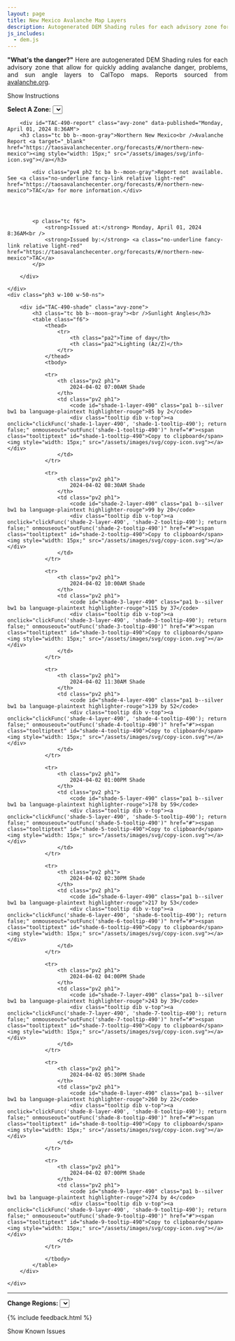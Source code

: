 ```yaml
---
layout: page
title: New Mexico Avalanche Map Layers
description: Autogenerated DEM Shading rules for each advisory zone for quickly adding avalanche danger, problems, and sun angle layers in CalTopo.
js_includes:
  - dem.js
---
```


<script>
function clickFunc(layer, tooltip) {
  if(layer == "url") {
    navigator.clipboard.writeText(document.location.href);

    var tooltip = document.getElementById(tooltip);
    tooltip.innerHTML = "URL Copied!";
  }
  else {
    var copyText = document.getElementById(layer);
    navigator.clipboard.writeText(copyText.textContent);

    var tooltip = document.getElementById(tooltip);
    tooltip.innerHTML = "Ruleset Copied!";
  }
}

function outFunc(tooltip) {
  var tooltip = document.getElementById(tooltip);
  tooltip.innerHTML = "Copy to clipboard";
}
</script>

<!-- Looking out for you. -->

<section class="measure center lh-copy f5-ns f6 ph2 mv4" style="text-align: justify;">
<strong>"What's the danger?"</strong> Here are autogenerated DEM Shading rules for each advisory zone that allow for quickly adding avalanche danger, problems, and sun angle layers to CalTopo maps.
Reports sourced from <a class="no-underline fancy-link relative light-red" target="_blank" href="https://avalanche.org/">avalanche.org</a>.
</section>

<p id="settings-toggle" class="mw5 b center tc hover-light-red black-70 pointer">Show Instructions</p>
<section id="settings" class="overflow-hidden" style="display:none;">
    <div class="mv2 ph2 center">
        <div class="fn f6 tc">
            <p class="measure lh-copy center"><a class="no-underline fancy-link relative light-red" href="https://training.caltopo.com/all_users/base-layers/custom2#dem">Digital Elevation Model (DEM)</a> shading let's you    create custom shading schemes based on elevation, slope, aspect and tree cover.</p>
            <hr class="mw5 p0 mv2 o-60 b0 bt b--light-red light-red bg-light-red">
            <p class="measure lh-copy center"><strong>Avalanche Report</strong></p>
            <p class="measure lh-copy center">
                Danger report updates are fetched at 7:33pm and 7:33am. The selected elevation bands are not meant to be exact, but represent a characteristic of the terrain which varies locally.
            </p>
            <p class="measure lh-copy center">
                The <strong>highest</strong> band typically includes alpine areas beginning as the treeline transitions into open slopes extending to ridges and peaks.
            </p>
            <p class="measure lh-copy center">
                The <strong>middle</strong> band is typically a narrow transition zone between dense forests and treeless alpine areas.
            </p>
            <p class="measure lh-copy center">
                The <strong>lowest</strong> band typically extends from valley floors or snowline to near treeline.
            </p>
            <hr class="mw5 p0 mv2 o-60 b0 bt b--light-red light-red bg-light-red">
            <p class="measure lh-copy center"><b>Usage</b></p>
            <p class="measure lh-copy center">
                You'll find that <b>Terrain Modeling</b> in the left pane will show layers that can be turned on and edited. The right pane will show <b>Custom Layers</b> that can be toggled on or off.
            </p>
        </div>
    </div>
</section>

<div class="flex flex-column flex-row-ns mb">
    <div class="ph3 w-100 w-60-ns">
        <div class="mt4 ph2 tc">
            <strong class="f6">Select A Zone:</strong>
            <select class="f6 ma1 bg-near-white pa2" id="zoneSel">
                
                <option value="TAC-490" selected="">Northern New Mexico</option>
                
            </select>
            <div class="tooltip dib v-top pt3">
                <a onclick="clickFunc('url', 'zone-url'); return false;" onmouseout="outFunc('zone-url')" href="#"><span class="tooltiptext" id="zone-url">Copy to clipboard</span><img style="width: 15px;" src="/assets/images/svg/copy-icon.svg"></a>
            </div>
            
            <div id="TAC-490-title" class="avy-zone mt4 mb3 tc">
                <div><a class="no-underline black-70 pa2 hover-light-red b--moon-gray bg-light-gray ba" target="_blank" href="https://caltopo.com/map.html#ll=36.618799161942384,-105.47002125048397&z=10&b=mbt&cl=%7B%0A%20%20%20%20%22cfglayers%22%3A%20%5B%0A%20%20%20%20%20%20%20%20%0A%20%20%20%20%20%20%20%20%7B%0A%20%20%20%20%20%20%20%20%22type%22%3A%20%22Feature%22%2C%0A%20%20%20%20%20%20%20%20%22id%22%3A%20%22ea5eca90-5486-443e-905d-80525c8fdfce%22%2C%0A%20%20%20%20%20%20%20%20%22geometry%22%3A%20null%2C%0A%20%20%20%20%20%20%20%20%22properties%22%3A%20%7B%0A%20%20%20%20%20%20%20%20%20%20%20%20%22title%22%3A%20%222024-04-02%2008%3A30AM%20Shade%22%2C%0A%20%20%20%20%20%20%20%20%20%20%20%20%22alias%22%3A%20%22rb_m99z20%22%2C%0A%20%20%20%20%20%20%20%20%20%20%20%20%22class%22%3A%20%22ConfiguredLayer%22%0A%20%20%20%20%20%20%20%20%7D%0A%20%20%20%20%20%20%20%20%7D%2C%0A%20%20%20%20%20%20%20%20%7B%0A%20%20%20%20%20%20%20%20%22type%22%3A%20%22Feature%22%2C%0A%20%20%20%20%20%20%20%20%22id%22%3A%20%22e1ffa916-0919-4b76-8b12-21eb87a84c38%22%2C%0A%20%20%20%20%20%20%20%20%22geometry%22%3A%20null%2C%0A%20%20%20%20%20%20%20%20%22properties%22%3A%20%7B%0A%20%20%20%20%20%20%20%20%20%20%20%20%22title%22%3A%20%222024-04-02%2011%3A30AM%20Shade%22%2C%0A%20%20%20%20%20%20%20%20%20%20%20%20%22alias%22%3A%20%22rb_m139z52%22%2C%0A%20%20%20%20%20%20%20%20%20%20%20%20%22class%22%3A%20%22ConfiguredLayer%22%0A%20%20%20%20%20%20%20%20%7D%0A%20%20%20%20%20%20%20%20%7D%2C%0A%20%20%20%20%20%20%20%20%7B%0A%20%20%20%20%20%20%20%20%22type%22%3A%20%22Feature%22%2C%0A%20%20%20%20%20%20%20%20%22id%22%3A%20%22731ec1da-4262-42fc-bafe-8991b8356529%22%2C%0A%20%20%20%20%20%20%20%20%22geometry%22%3A%20null%2C%0A%20%20%20%20%20%20%20%20%22properties%22%3A%20%7B%0A%20%20%20%20%20%20%20%20%20%20%20%20%22title%22%3A%20%222024-04-02%2004%3A00PM%20Shade%22%2C%0A%20%20%20%20%20%20%20%20%20%20%20%20%22alias%22%3A%20%22rb_m243z39%22%2C%0A%20%20%20%20%20%20%20%20%20%20%20%20%22class%22%3A%20%22ConfiguredLayer%22%0A%20%20%20%20%20%20%20%20%7D%0A%20%20%20%20%20%20%20%20%7D%0A%20%20%20%20%5D%0A%7D">Pre-populated CalTopo Map</a></div>
            </div>
            
        </div>
    </div>
    <div class="ph3 w-100 w-40-ns" style="display: flex;flex-direction: column;">
        
        <div id="TAC-490-shape" class="avy-zone ">
          <div class="tc" style="flex: 1;height: 130px;">
             <img src="/assets/images/svg/avalanche-zones/TAC-490.svg" alt="Northern New Mexico shape" height="100%"/>
          </div>
          <div class="mt1 tc"><a class="no-underline fancy-link relative light-red f6" target="_blank" href="/assets/json/avalanche-zones/TAC-490.geojson" download="">Download Zone Shape</a></div>
        </div>
        
    </div>
</div>

<div class="flex flex-column flex-row-ns">
    <div class="ph3 w-100 w-50-ns">
        
        <div id="TAC-490-report" class="avy-zone" data-published="Monday, April 01, 2024 8:36AM">
        <h3 class="tc bb b--moon-gray">Northern New Mexico<br />Avalanche Report <a target="_blank" href="https://taosavalanchecenter.org/forecasts/#/northern-new-mexico"><img style="width: 15px;" src="/assets/images/svg/info-icon.svg"></a></h3>
            
            <div class="pv4 ph2 tc ba b--moon-gray">Report not available. See <a class="no-underline fancy-link relative light-red" href="https://taosavalanchecenter.org/forecasts/#/northern-new-mexico">TAC</a> for more information.</div>
            

            
            
            <p class="tc f6">
                <strong>Issued at:</strong> Monday, April 01, 2024 8:36AM<br />
                <strong>Issued by:</strong> <a class="no-underline fancy-link relative light-red" href="https://taosavalanchecenter.org/forecasts/#/northern-new-mexico">TAC</a>
            </p>
            
        </div>
        
    </div>
    <div class="ph3 w-100 w-50-ns">
        
        <div id="TAC-490-shade" class="avy-zone">
            <h3 class="tc bb b--moon-gray"><br />Sunlight Angles</h3>
            <table class="f6">
                <thead>
                    <tr>
                        <th class="pa2">Time of day</th>
                        <th class="pa2">Lighting (Az/Z)</th>
                    </tr>
                </thead>
                <tbody>
                
                <tr>
                    <th class="pv2 ph1">
                        2024-04-02 07:00AM Shade
                    </th>
                    <td class="pv2 ph1">
                        <code id="shade-1-layer-490" class="pa1 b--silver bw1 ba language-plaintext highlighter-rouge">85 by 2</code>
                        <div class="tooltip dib v-top"><a onclick="clickFunc('shade-1-layer-490', 'shade-1-tooltip-490'); return false;" onmouseout="outFunc('shade-1-tooltip-490')" href="#"><span class="tooltiptext" id="shade-1-tooltip-490">Copy to clipboard</span><img style="width: 15px;" src="/assets/images/svg/copy-icon.svg"></a></div>
                    </td>
                </tr>
                
                <tr>
                    <th class="pv2 ph1">
                        2024-04-02 08:30AM Shade
                    </th>
                    <td class="pv2 ph1">
                        <code id="shade-2-layer-490" class="pa1 b--silver bw1 ba language-plaintext highlighter-rouge">99 by 20</code>
                        <div class="tooltip dib v-top"><a onclick="clickFunc('shade-2-layer-490', 'shade-2-tooltip-490'); return false;" onmouseout="outFunc('shade-2-tooltip-490')" href="#"><span class="tooltiptext" id="shade-2-tooltip-490">Copy to clipboard</span><img style="width: 15px;" src="/assets/images/svg/copy-icon.svg"></a></div>
                    </td>
                </tr>
                
                <tr>
                    <th class="pv2 ph1">
                        2024-04-02 10:00AM Shade
                    </th>
                    <td class="pv2 ph1">
                        <code id="shade-3-layer-490" class="pa1 b--silver bw1 ba language-plaintext highlighter-rouge">115 by 37</code>
                        <div class="tooltip dib v-top"><a onclick="clickFunc('shade-3-layer-490', 'shade-3-tooltip-490'); return false;" onmouseout="outFunc('shade-3-tooltip-490')" href="#"><span class="tooltiptext" id="shade-3-tooltip-490">Copy to clipboard</span><img style="width: 15px;" src="/assets/images/svg/copy-icon.svg"></a></div>
                    </td>
                </tr>
                
                <tr>
                    <th class="pv2 ph1">
                        2024-04-02 11:30AM Shade
                    </th>
                    <td class="pv2 ph1">
                        <code id="shade-4-layer-490" class="pa1 b--silver bw1 ba language-plaintext highlighter-rouge">139 by 52</code>
                        <div class="tooltip dib v-top"><a onclick="clickFunc('shade-4-layer-490', 'shade-4-tooltip-490'); return false;" onmouseout="outFunc('shade-4-tooltip-490')" href="#"><span class="tooltiptext" id="shade-4-tooltip-490">Copy to clipboard</span><img style="width: 15px;" src="/assets/images/svg/copy-icon.svg"></a></div>
                    </td>
                </tr>
                
                <tr>
                    <th class="pv2 ph1">
                        2024-04-02 01:00PM Shade
                    </th>
                    <td class="pv2 ph1">
                        <code id="shade-5-layer-490" class="pa1 b--silver bw1 ba language-plaintext highlighter-rouge">178 by 59</code>
                        <div class="tooltip dib v-top"><a onclick="clickFunc('shade-5-layer-490', 'shade-5-tooltip-490'); return false;" onmouseout="outFunc('shade-5-tooltip-490')" href="#"><span class="tooltiptext" id="shade-5-tooltip-490">Copy to clipboard</span><img style="width: 15px;" src="/assets/images/svg/copy-icon.svg"></a></div>
                    </td>
                </tr>
                
                <tr>
                    <th class="pv2 ph1">
                        2024-04-02 02:30PM Shade
                    </th>
                    <td class="pv2 ph1">
                        <code id="shade-6-layer-490" class="pa1 b--silver bw1 ba language-plaintext highlighter-rouge">217 by 53</code>
                        <div class="tooltip dib v-top"><a onclick="clickFunc('shade-6-layer-490', 'shade-6-tooltip-490'); return false;" onmouseout="outFunc('shade-6-tooltip-490')" href="#"><span class="tooltiptext" id="shade-6-tooltip-490">Copy to clipboard</span><img style="width: 15px;" src="/assets/images/svg/copy-icon.svg"></a></div>
                    </td>
                </tr>
                
                <tr>
                    <th class="pv2 ph1">
                        2024-04-02 04:00PM Shade
                    </th>
                    <td class="pv2 ph1">
                        <code id="shade-7-layer-490" class="pa1 b--silver bw1 ba language-plaintext highlighter-rouge">243 by 39</code>
                        <div class="tooltip dib v-top"><a onclick="clickFunc('shade-7-layer-490', 'shade-7-tooltip-490'); return false;" onmouseout="outFunc('shade-7-tooltip-490')" href="#"><span class="tooltiptext" id="shade-7-tooltip-490">Copy to clipboard</span><img style="width: 15px;" src="/assets/images/svg/copy-icon.svg"></a></div>
                    </td>
                </tr>
                
                <tr>
                    <th class="pv2 ph1">
                        2024-04-02 05:30PM Shade
                    </th>
                    <td class="pv2 ph1">
                        <code id="shade-8-layer-490" class="pa1 b--silver bw1 ba language-plaintext highlighter-rouge">260 by 22</code>
                        <div class="tooltip dib v-top"><a onclick="clickFunc('shade-8-layer-490', 'shade-8-tooltip-490'); return false;" onmouseout="outFunc('shade-8-tooltip-490')" href="#"><span class="tooltiptext" id="shade-8-tooltip-490">Copy to clipboard</span><img style="width: 15px;" src="/assets/images/svg/copy-icon.svg"></a></div>
                    </td>
                </tr>
                
                <tr>
                    <th class="pv2 ph1">
                        2024-04-02 07:00PM Shade
                    </th>
                    <td class="pv2 ph1">
                        <code id="shade-9-layer-490" class="pa1 b--silver bw1 ba language-plaintext highlighter-rouge">274 by 4</code>
                        <div class="tooltip dib v-top"><a onclick="clickFunc('shade-9-layer-490', 'shade-9-tooltip-490'); return false;" onmouseout="outFunc('shade-9-tooltip-490')" href="#"><span class="tooltiptext" id="shade-9-tooltip-490">Copy to clipboard</span><img style="width: 15px;" src="/assets/images/svg/copy-icon.svg"></a></div>
                    </td>
                </tr>
                
                </tbody>
            </table>
        </div>
        
    </div>
</div>

<hr id="hr-0" class="mw5 p0 mv4 o-70 b0 bt b--light-red light-red bg-light-red">
<section class="tc lh-copy">
    <strong class="f6">Change Regions:</strong>
    <select class="f6 ma1 bg-near-white pa2" id="regionSel">
        
        
        <option value="/avy/ca.html">California</option>
        
        
        
        <option value="/avy/wy.html">Wyoming</option>
        
        
        
        <option value="/avy/or.html">Oregon</option>
        
        
        
        <option value="/avy/ak.html">Alaska</option>
        
        
        
        <option value="/avy/mt.html">Montana</option>
        
        
        
        <option value="/avy/id.html">Idaho</option>
        
        
        
        <option value="/avy/az.html">Arizona</option>
        
        
        
        <option value="/avy/nh.html">New Hampshire</option>
        
        
        
        <option value="/avy/wa.html">Washington</option>
        
        
        
        <option value="/avy/nm.html" selected="">New Mexico</option>
        
        
        
        <option value="/avy/ut.html">Utah</option>
        
        
        
        <option value="/avy/co.html">Colorado</option>
        
        
        <option value="/avy/canada.html">Canada</option>
    </select>
</section>


{% include feedback.html %}


<p id="issues-toggle" class="mw5 b center tc hover-light-red black-70 pointer">Show Known Issues</p>
<section id="issues" class="overflow-hidden tc f6">
</section>